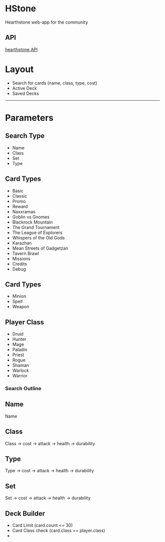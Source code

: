 # HStone

Hearthstone web-app for the community

## API
[hearthstone API](http://hearthstoneapi.com/)

# Layout
* Search for cards (name, class, type, cost)
* Active Deck
* Saved Decks

---

# Parameters

## Search Type
* Name
* Class
* Set
* Type

## Card Types
* Basic
* Classic
* Promo
* Reward
* Naxxramas
* Goblin vs Gnomes
* Blackrock Mountain
* The Grand Tournament
* The League of Explorers
* Whispers of the Old Gods
* Karazhan
* Mean Streets of Gadgetzan
* Tavern Brawl
* Missions
* Credits
* Debug

## Card Types
* Minion
* Spell
* Weapon

## Player Class
* Druid
* Hunter
* Mage
* Paladin
* Priest
* Rogue
* Shaman
* Warlock
* Warrior

### Search Outline

## Name
Name

## Class
Class -> cost -> attack -> health -> durability

## Type
Type -> cost -> attack -> health -> durability

## Set
Set -> cost -> attack -> health -> durability

## Deck Builder
* Card Limit (card.count <= 30)
* Card Class check (card.class == player.class)
*

